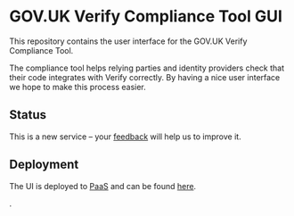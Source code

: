 GOV.UK Verify Compliance Tool GUI
=================================

This repository contains the user interface for the GOV.UK Verify Compliance Tool.

The compliance tool helps relying parties and identity providers check that their code integrates with Verify correctly.
By having a nice user interface we hope to make this process easier.

Status
------

This is a new service – your [feedback](https://github.com/alphagov/verify-compliance-tool-gui/issues/new) will help us to improve it.

Deployment
----------

The UI is deployed to [PaaS](https://www.cloud.service.gov.uk/) and can be found [here](https://verify-compliance-tool-ui.cloudapps.digital/).

.
